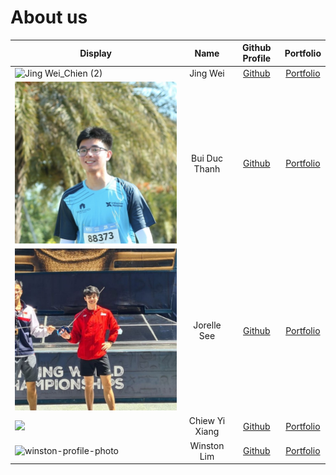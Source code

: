 # About us

| Display                                                                                                                      |      Name      |              Github Profile              |           Portfolio            |
|------------------------------------------------------------------------------------------------------------------------------|:--------------:|:----------------------------------------:|:------------------------------:|
| ![Jing Wei_Chien (2)](https://user-images.githubusercontent.com/47519031/200161054-c0ce283c-f5d0-42d8-915c-2bd68b1e2dd8.jpg) |    Jing Wei    |  [Github](https://github.com/jingwei55)  | [Portfolio](team/jingwei55.md) |
| ![img.png](team/images/bdthanh.png)                                                                                          | Bui Duc Thanh  |   [Github](https://github.com/bdthanh)   |  [Portfolio](team/bdthanh.md)  |
| ![](team/images/jorelle_image.jpeg)                                                                          |  Jorelle See   | [Github](https://github.com/jorellesee)  |  [Portfolio](team/jorellesee.md)  |
| ![](https://i.imgur.com/zeMd6dI.jpg)                                                                                         | Chiew Yi Xiang |   [Github](https://github.com/chiewyx)   |  [Portfolio](team/chiewyx.md)  |
| ![winston-profile-photo](https://www.winston-lim.com/profile-avatar.jpeg)                                                    |  Winston Lim   | [Github](https://github.com/winston-lim) |  [Portfolio](team/winston.md)  |
